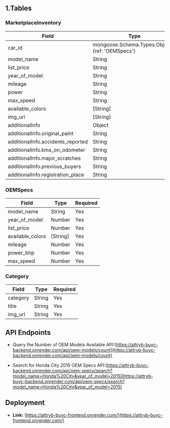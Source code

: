 ## 1.Tables

### MarketplaceInventory

| Field                        | Type                                    | Required |
|------------------------------|-----------------------------------------|----------|
| car_id                       | mongoose.Schema.Types.ObjectId (ref: 'OEMSpecs') | Yes      |
| model_name                   | String                                  | Yes      |
| list_price                   | String                                  | Yes      |
| year_of_model                | String                                  | Yes      |
| mileage                      | String                                  | Yes      |
| power                        | String                                  | Yes      |
| max_speed                    | String                                  | Yes      |
| available_colors             | [String]                                | Yes      |
| img_url                      | [String]                                | Yes      |
| additionalInfo               | Object                                  | Yes      |
| additionalInfo.original_paint| String                                  | Yes      |
| additionalInfo.accidents_reported | String                             | Yes      |
| additionalInfo.kms_on_odometer | String                                | Yes      |
| additionalInfo.major_scratches | String                                | Yes      |
| additionalInfo.previous_buyers | String                                | Yes      |
| additionalInfo.registration_place | String                             | Yes      |

### OEMSpecs

| Field            | Type   | Required |
|------------------|--------|----------|
| model_name       | String | Yes      |
| year_of_model    | Number | Yes      |
| list_price       | Number | Yes      |
| available_colors | [String] | Yes    |
| mileage          | Number | Yes      |
| power_bhp        | Number | Yes      |
| max_speed        | Number | Yes      |

### Category

| Field           | Type   | Required |
|-----------------|--------|----------|
| category        | String | Yes      |
| title           | String | Yes      |
| img_url         | String | Yes      |




## API Endpoints

* Query the Number of OEM Models Available
API:[https://attryb-buyc-backend.onrender.com/api/oem-models/count](https://attryb-buyc-backend.onrender.com/api/oem-models/count)

* Search for Honda City 2015 OEM Specs
API:[https://attryb-buyc-backend.onrender.com/api/oem-specs/search?model_name=Honda%20City&year_of_model=2015](https://attryb-buyc-backend.onrender.com/api/oem-specs/search?model_name=Honda%20City&year_of_model=2015)

## Deployment

- **Link:** [https://attryb-buyc-frontend.onrender.com/](https://attryb-buyc-frontend.onrender.com/)
